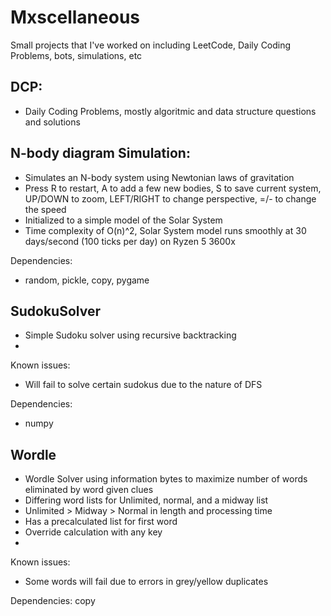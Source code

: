 # Mxscellaneous
Small projects that I've worked on including LeetCode, Daily Coding Problems, bots, simulations, etc

## DCP:
- Daily Coding Problems, mostly algoritmic and data structure questions and solutions

## N-body diagram Simulation:
- Simulates an N-body system using Newtonian laws of gravitation
- Press R to restart, A to add a few new bodies, S to save current system, UP/DOWN to zoom, LEFT/RIGHT to change perspective, =/- to change the speed
- Initialized to a simple model of the Solar System
- Time complexity of O(n)^2, Solar System model runs smoothly at 30 days/second (100 ticks per day) on Ryzen 5 3600x

Dependencies:
- random, pickle, copy, pygame

## SudokuSolver
- Simple Sudoku solver using recursive backtracking
- 
Known issues:
- Will fail to solve certain sudokus due to the nature of DFS

Dependencies:
- numpy

## Wordle
- Wordle Solver using information bytes to maximize number of words eliminated by word given clues
- Differing word lists for Unlimited, normal, and a midway list
- Unlimited > Midway > Normal in length and processing time
- Has a precalculated list for first word
- Override calculation with any key
- 
Known issues:
- Some words will fail due to errors in grey/yellow duplicates

Dependencies:
copy
